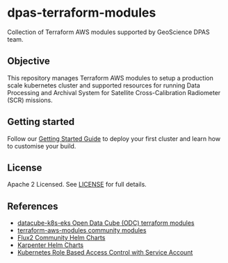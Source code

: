 # dpas-terraform-modules
Collection of Terraform AWS modules supported by GeoScience DPAS team.

## Objective
This repository manages Terraform AWS modules to setup a production scale kubernetes cluster and supported resources
for running Data Processing and Archival System for Satellite Cross-Calibration Radiometer (SCR) missions.

## Getting started
Follow our [Getting Started Guide](example/README.md) to deploy your first cluster and learn how to customise your build.

## License
Apache 2 Licensed. See [LICENSE](LICENSE) for full details.

## References
- [datacube-k8s-eks Open Data Cube (ODC) terraform modules](https://github.com/opendatacube/datacube-k8s-eks)
- [terraform-aws-modules community modules](https://github.com/terraform-aws-modules)
- [Flux2 Community Helm Charts](https://github.com/fluxcd-community/helm-charts)
- [Karpenter Helm Charts](https://github.com/aws/karpenter/tree/main/charts/karpenter)
- [Kubernetes Role Based Access Control with Service Account](https://aws.amazon.com/blogs/opensource/introducing-fine-grained-iam-roles-service-accounts/)
